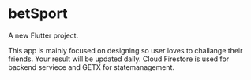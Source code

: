 # betSport

A new Flutter project.

This app is mainly focused on designing so user loves to challange their friends. Your result will be updated daily. Cloud Firestore is used for backend serviece and GETX for statemanagement.
